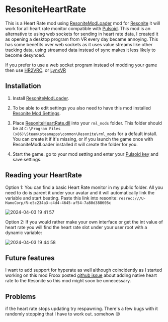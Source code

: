 # ResoniteHeartRate

This is a Heart Rate mod using [ResoniteModLoader](https://github.com/resonite-modding-group/ResoniteModLoader) mod for [Resonite](https://resonite.com/) it will work for all heart rate monitor compatible with [Pulsoid](https://pulsoid.net). This mod is an alternative to using web sockets for sending in heart rate data, I created it as opening a desktop program from VR every day became annoying. This has some benefits over web sockets as it uses value streams like other tracking data, using streamed data instead of sync makes it less likely to become desynced.

If you prefer to use a web socket program instead of modding your game then use [HR2VRC](https://github.com/200Tigersbloxed/HRtoVRChat_OSC). or [LynxVR](https://github.com/lynixfur/LynxVR)

## Installation
1. Install [ResoniteModLoader](https://github.com/resonite-modding-group/ResoniteModLoader).

2. To be able to edit settings you also need to have this mod installed [Resonite Mod Settings](https://github.com/badhaloninja/ResoniteModSettings).

3. Place [ResoniteHeartRate.dll](https://github.com/HamoCorp/CustomLegacyUI/releases/latest/download/ResoniteHeartRate.dll) into your `rml_mods` folder. This folder should be at `C:\Program Files (x86)\Steam\steamapps\common\Resonite\rml_mods` for a default install. You can create it if it's missing, or if you launch the game once with ResoniteModLoader installed it will create the folder for you.

4. Start the game. go to your mod setting and enter your [Pulsoid key](https://pulsoid.net) and save settings.

## Reading your HeartRate

Option 1: You can find a basic Heart Rate monitor in my public folder. All you need to do is parent it under your avatar and it will automatically link the variable and start beating.
Paste this link into resonite: `resrec:///U-HamoCorp/R-e5c234a3-c4d4-4645-af54-7a80d388605c`

![2024-04-03 19 41 57](https://github.com/HamoCorp/ResoniteHeartRate/assets/43244781/d0837159-fb1c-4354-b9c0-2364ddbf3013)


Option 2: If you would rather make your own interface or get the int value of heart rate you will find the heart rate slot under your user root with a dynamic variable:

![2024-04-03 19 44 58](https://github.com/HamoCorp/ResoniteHeartRate/assets/43244781/e7d6ca43-ec45-4a89-962d-367484a8f901)

## Future features
I want to add support for hyperate as well although coincidently as I started working on this mod Froox posted [github issue](https://github.com/Yellow-Dog-Man/Resonite-Issues/issues/1538) about adding native heart rate to the Resonite so this mod might soon be unnecessary.

## Problems
if the heart rate stops updating try respawning. There's a few bugs with it randomly stopping that I have to work out. somehow 😕
